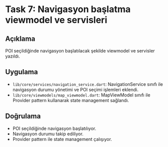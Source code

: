 # Task 7: Navigasyon başlatma viewmodel ve servisleri

## Açıklama
POI seçildiğinde navigasyon başlatılacak şekilde viewmodel ve servisler yazıldı.

## Uygulama
- `lib/core/services/navigation_service.dart`: NavigationService sınıfı ile navigasyon durumu yönetimi ve POI seçimi işlemleri eklendi.
- `lib/core/viewmodels/map_viewmodel.dart`: MapViewModel sınıfı ile Provider pattern kullanarak state management sağlandı.

## Doğrulama
- POI seçildiğinde navigasyon başlatılıyor.
- Navigasyon durumu takip ediliyor.
- Provider pattern ile state management çalışıyor. 